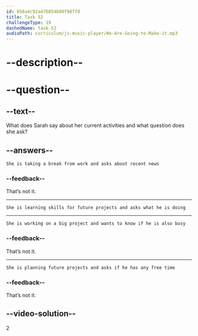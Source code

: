 ```yaml
---
id: 656a4c92a476854b89f98ffd
title: Task 52
challengeType: 19
dashedName: task-52
audioPath: curriculum/js-music-player/We-Are-Going-to-Make-it.mp3
---
```


<!--
AUDIO REFERENCE: 
Sarah: Absolutely! I'm learning new skills that I believe will be valuable in my future projects. By the way, what's keeping you busy these days?
-->

# --description--

# --question--

## --text--

What does Sarah say about her current activities and what question does she ask?

## --answers--

`She is taking a break from work and asks about recent news`

### --feedback--

That’s not it.

---

`She is learning skills for future projects and asks what he is doing`

---

`She is working on a big project and wants to know if he is also busy`

### --feedback--

That’s not it.

---

`She is planning future projects and asks if he has any free time`

### --feedback--

That’s not it.

## --video-solution--

2
